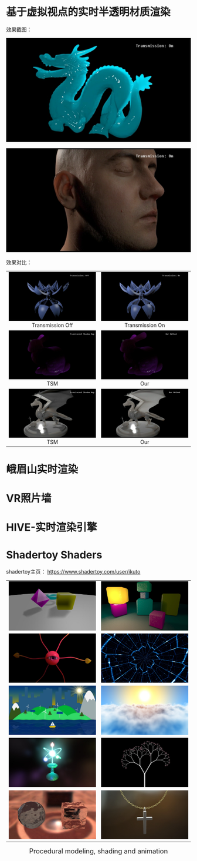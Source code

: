 # 基于虚拟视点的实时半透明材质渲染

效果截图：

![](./TranslucencyRendering/1583239552056.png)

![](./TranslucencyRendering/1583239634009.png)

效果对比：

<table>
    <tr>
      <td ><center><img src="./TranslucencyRendering/20200304095659.png"  >Transmission Off</center></td>
        <td ><center><img src="./TranslucencyRendering/20200304095716.png"  >Transmission On</center></td>
    </tr>
    <tr>
      <td ><center><img src="./TranslucencyRendering/1583239765855.png"  >TSM</center></td>
        <td ><center><img src="./TranslucencyRendering/1583241450968.png"  >Our</center></td>
    </tr>
    <tr>
        <td><center><img src="./TranslucencyRendering/1583243212502.png"  >TSM</center></td>
        <td ><center><img src="./TranslucencyRendering/1583243222195.png"  >Our</td>
    </tr>
</table>


# 峨眉山实时渲染





# VR照片墙





# HIVE-实时渲染引擎





# Shadertoy Shaders

shadertoy主页： https://www.shadertoy.com/user/ikuto 

<table>
    <tr>
      <td ><center><img src="./Shadertoy/3lK3RR.jpg" width="" ></center></td>
        <td ><center><img src="./Shadertoy/3lKGRW.jpg"  ></center></td>
    </tr>
    <tr>
      <td ><center><img src="./Shadertoy/Wl2XzK.jpg"  ></center></td>
        <td ><center><img src="./Shadertoy/MlycRy.jpg"  ></center></td>
    </tr>
    <tr>
      <td ><center><img src="./Shadertoy/wljSDh.jpg"  ></center></td>
        <td ><center><img src="./Shadertoy/XlKyRw.jpg"  ></center></td>
    </tr>
    <tr>
      <td ><center><img src="./Shadertoy/ttSSW3.jpg"  ></center></td>
        <td ><center><img src="./Shadertoy/wtf3DB.jpg"  ></center></td>
    </tr>
    <tr>
      <td ><center><img src="./Shadertoy/4tycWy.jpg"  ></center></td>
        <td ><center><img src="./Shadertoy/tlSGRz.jpg"  ></center></td>
    </tr>
</table>

<center><font size=4>Procedural modeling, shading and animation</font></center>

